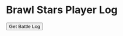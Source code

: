 <!DOCTYPE html>
<html lang="en">
<head>
    <meta charset="UTF-8">
    <meta name="viewport" content="width=device-width, initial-scale=1.0">
    <title>Brawl Stars Player Log</title>
</head>
<body>
    <h1>Brawl Stars Player Log</h1>
    <!-- Button to trigger GET request -->
    <button onclick="sendGetRequest()">Get Battle Log</button>
    <!-- Display response -->
    <pre id="response-output"></pre>
    <script>
        function sendGetRequest() {
            var myHeaders = new Headers();
            myHeaders.append("Authorization", "Bearer eyJ0eXAiOiJKV1QiLCJhbGciOiJIUzUxMiIsImtpZCI6IjI4YTMxOGY3LTAwMDAtYTFlYi03ZmExLTJjNzQzM2M2Y2NhNSJ9.eyJpc3MiOiJzdXBlcmNlbGwiLCJhdWQiOiJzdXBlcmNlbGw6Z2FtZWFwaSIsImp0aSI6IjVhYjRjODQyLTNjZjQtNDRjNy05NjAzLTQ4Njk2MWJmYjkzNCIsImlhdCI6MTcxNjU3NDAxMSwic3ViIjoiZGV2ZWxvcGVyLzY1MjJjZGQ2LThhYzktMzRhOS1kMjhlLWNiZmIwM2JkMTExNyIsInNjb3BlcyI6WyJicmF3bHN0YXJzIl0sImxpbWl0cyI6W3sidGllciI6ImRldmVsb3Blci9zaWx2ZXIiLCJ0eXBlIjoidGhyb3R0bGluZyJ9LHsiY2lkcnMiOlsiMTA0LjIzMi4zNy4yMTMiXSwidHlwZSI6ImNsaWVudCJ9XX0.sgIo-pA--PIHC6VkCvTdLwGgBt3vEz3Y7htoUOLwqDKj6_zgI5Dt3tdkql0_32iV3zgX27skU4fVkihbTYgRAg");

            var requestOptions = {
                method: 'GET',
                headers: myHeaders,
                redirect: 'follow'
            };

            // Use a CORS proxy
            var corsProxy = 'https://cors-anywhere.herokuapp.com/';
            var apiUrl = "https://api.brawlstars.com/v1/players/%23JG2QC2R/battlelog";
            var url = corsProxy + apiUrl;

            fetch(url, requestOptions)
                .then(response => response.json())
                .then(result => {
                    // Display the response
                    document.getElementById('response-output').innerText = JSON.stringify(result, null, 2);
                })
                .catch(error => {
                    document.getElementById('response-output').innerText = `Error: ${error}`;
                });
        }
    </script>
</body>
</html>
